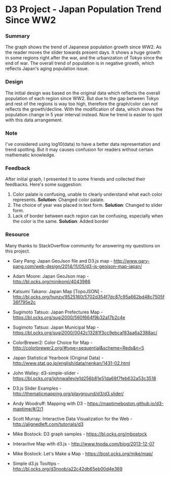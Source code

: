 # D3 Project - Japan Population Trend Since WW2 #

### Summary ###

The graph shows the trend of Japanese population growth since WW2. As the reader moves the slider towards present days. It shows a huge growth in some regions right after the war, and the urbanization of Tokyo since the end of war. The overall trend of population is in negative growth, which reflects Japan's aging population issue. 

### Design ###

The initial design was based on the original data which reflects the overall population of each region since WW2. But due to the gap between Tokyo and rest of the regions is way too high, therefore the graph/color can not reflects the growth/decline. With the modification of data, which shows the population change in 5 year interval instead. Now he trend is easier to spot with this data arrangement. 

### Note ###

I've considered using log10(data) to have a better data representation and trend spotting. But it may causes confusion for readers without certain mathematic knowledge.

### Feedback ###

After initial graph, I presented it to some friends and collected their feedbacks. Here's some suggestion:
1. Color palate is confusing, unable to clearly understand what each color represents. 
**Solution**: Changed color palate.
2. The choice of year was placed in text form. 
**Solution**: Changed to slider form.
3. Lack of border between each region can be confusing, especially when the color is the same.
**Solution**: Added border

### Resource ###

Many thanks to StackOverflow community for answering my questions on this project.

* Gary Pang: Japan GeoJson file and D3.js map - http://www.gary-pang.com/web-design/2014/11/05/d3-js-geojson-map-japan/

* Adam Moore: Japan GeoJson map - http://bl.ocks.org/minikomi/4043986

* Katsumi Takano: Japan Map [TopoJSON] - http://bl.ocks.org/hunzy/9525160/5702d354f7dc87c95a662bd48c7505f36f795e2c

* Sugimoto Tatsuo: Japan Prefectures Map - https://bl.ocks.org/sugi2000/560f664f9b32a17b2c4e

* Sugimoto Tatsuo: Japan Municipal Map - https://bl.ocks.org/sugi2000/0042c13281f3cc9ebcaf83aa6a2388ac/

* ColorBrewer2: Color Choice for Map - http://colorbrewer2.org/#type=sequential&scheme=Reds&n=5

* Japan Statistical Yearbook (Original Data) - http://www.stat.go.jp/english/data/nenkan/1431-02.html

* John Walley: d3-simple-slider - https://bl.ocks.org/johnwalley/e1d256b81e51da68f7feb632a53c3518

* D3.js Slider Examples - http://thematicmapping.org/playground/d3/d3.slider/

* Andy Woodruff: Mapping with D3 - https://maptimeboston.github.io/d3-maptime/#/2/1

* Scott Murray: Interactive Data Visualization for the Web - http://alignedleft.com/tutorials/d3

* Mike Bostock: D3 graph samples - https://bl.ocks.org/mbostock

* Interactive Map with d3.js - http://www.tnoda.com/blog/2013-12-07

* Mike Bostock: Let's Make a Map - https://bost.ocks.org/mike/map/

* Simple d3.js Tooltips - http://bl.ocks.org/d3noob/a22c42db65eb00d4e369


